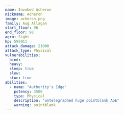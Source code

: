 ```yaml
---
name: Invoked Acheron
nickname: Acheron
image: acheron.png
family: Aug Allagan
start_floor: 96
end_floor: 98
agro: Sight
hp: 596911
attack_damage: 21000
attack_type: Physical
vulnerabilities:
  bind: 
  heavy: 
  sleep: true
  slow: 
  stun: true
abilities:
  - name: "Authority's Edge"
    potency: 3500
    type: Physical
    description: "untelegraphed huge pointblank AoE"
    warning: pointblank
---
```

